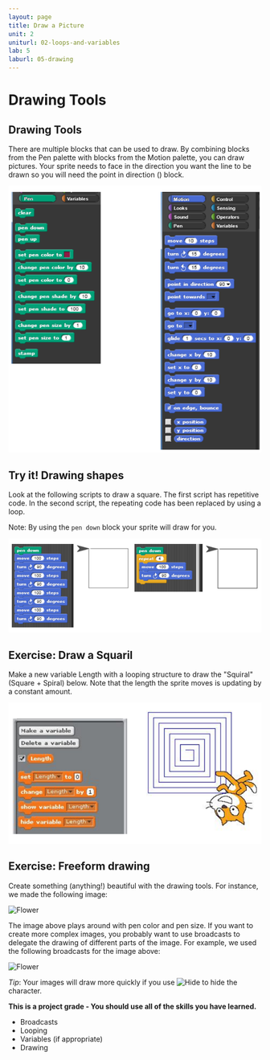 ```yaml
---
layout: page
title: Draw a Picture
unit: 2
uniturl: 02-loops-and-variables
lab: 5
laburl: 05-drawing
---
```



Drawing Tools
========================

Drawing Tools
-------------
There are multiple blocks that can be used to draw. By combining blocks from the Pen palette with
blocks from the Motion palette, you can draw pictures. Your sprite needs to face in the direction you
want the line to be drawn so you will need the point in direction () block.

![Looping Example](lab-blocks-1.png)


Try it! Drawing shapes
----------------------
Look at the following scripts to draw a square. The first script has repetitive
code. In the second script, the repeating code has been replaced by using a loop.

Note: By using the ```pen down``` block your sprite will draw for you.

![Looping Example](lab-blocks-2.png)


Exercise: Draw a Squaril
------------------------
Make a new variable Length with a looping structure to draw the "Squiral" (Square + Spiral) below. Note
that the length the sprite moves is updating by a constant amount.

![Looping Example](lab-blocks-3.png)


Exercise: Freeform drawing
--------------
Create something (anything!) beautiful with the drawing tools. For instance, we
made the following image: 

![Flower](lab-picture-1.jpg)

The image above plays around with pen color and pen size. If you want to create
more complex images, you probably want to use broadcasts to delegate the drawing
of different parts of the image. For example, we used the following broadcasts
for the image above:

![Flower](lab-picture-2.gif)

*Tip*: Your images will draw more quickly if you use ![Hide](lab-picture-3.gif)
to hide the character.

**This is a project grade - You should use all of the skills you have learned.**
 * Broadcasts
 * Looping
 * Variables (if appropriate)
 * Drawing


